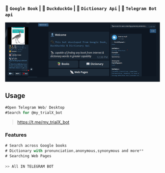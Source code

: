 ### 📖 `Google Book` | 📡 `DuckduckGo` | 📄 `Dictionary Api` | 🤖 `Telegram Bot api`

![API](asset/apis.png)

## Usage

```javascript
#Open Telegram Web/ Desktop
#Search for @my_trialX_bot
```

> https://t.me/my_trialX_bot

### Features

```Javascript
# Search across Google books
# Dictionary with pronunciation,anonymous,synonymous and more**
# Searching Web Pages

>> All IN TELEGRAM BOT
```

